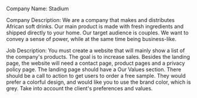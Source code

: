Company Name:
Stadium

Company Description:
We are a company that makes and distributes African soft drinks. Our main product is
made with fresh ingredients and shipped directly to your home. Our target audience is
couples. We want to convey a sense of power, while at the same time being business-like.

Job Description:
You must create a website that will mainly show a list of the company's products. The
goal is to increase sales. Besides the landing page, the website will need a contact
page, product pages and a privacy policy page. The landing page should have a Our
Values section. There should be a call to action to get users to order a free sample.
They would prefer a colorful design, and would like you to use the brand color, which is
grey. Take into account the client's preferences and values.
